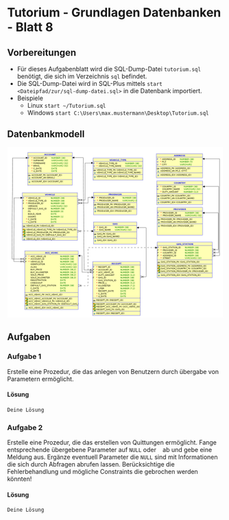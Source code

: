 # Tutorium - Grundlagen Datenbanken - Blatt 8

## Vorbereitungen
* Für dieses Aufgabenblatt wird die SQL-Dump-Datei `tutorium.sql` benötigt, die sich im Verzeichnis `sql` befindet.
* Die SQL-Dump-Datei wird in SQL-Plus mittels `start <Dateipfad/zur/sql-dump-datei.sql>` in die Datenbank importiert.
* Beispiele
  * Linux `start ~/Tutorium.sql`
  * Windows `start C:\Users\max.mustermann\Desktop\Tutorium.sql`

## Datenbankmodell
![Datenbankmodell](./img/datamodler_schema.png)

## Aufgaben

### Aufgabe 1
Erstelle eine Prozedur, die das anlegen von Benutzern durch übergabe von Parametern ermöglicht.

#### Lösung
```sql
Deine Lösung
```

### Aufgabe 2
Erstelle eine Prozedur, die das erstellen von Quittungen ermöglicht.  Fange entsprechende übergebene Parameter auf `NULL` oder ` ` ab und gebe eine Meldung aus. Ergänze eventuell Parameter die `NULL` sind mit Informationen die sich durch Abfragen abrufen lassen. Berücksichtige die Fehlerbehandlung und mögliche Constraints die gebrochen werden könnten!

#### Lösung
```sql
Deine Lösung
```

